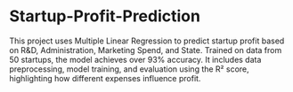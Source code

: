 # Startup-Profit-Prediction
This project uses Multiple Linear Regression to predict startup profit based on R&amp;D, Administration, Marketing Spend, and State. Trained on data from 50 startups, the model achieves over 93% accuracy. It includes data preprocessing, model training, and evaluation using the R² score, highlighting how different expenses influence profit.
